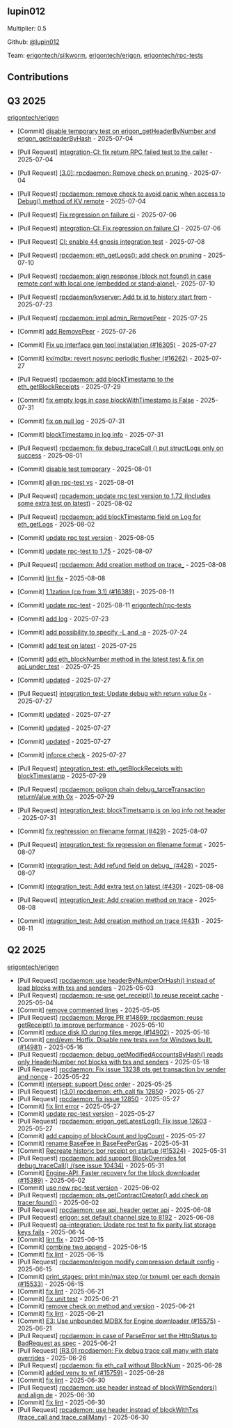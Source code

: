 
## lupin012
Multiplier: 0.5

Github: [@lupin012](https://github.com/lupin012)

Team: [erigontech/silkworm](https://github.com/erigontech/silkworm/pulls?q=author%3Alupin012), [erigontech/erigon](https://github.com/erigontech/erigon/pulls?q=author%3Alupin012), [erigontech/rpc-tests](https://github.com/erigontech/rpc-tests/pulls?q=author%3Alupin012)

## Contributions

## Q3 2025


[erigontech/erigon](https://github.com/erigontech/erigon)
* [Commit] [disable temporary test on erigon_getHeaderByNumber and erigon_getHeaderByHash](https://github.com/erigontech/erigon/commit/bf5e9b08cc3a23ebf95ba25a5ecbae4fe5da473e) - 2025-07-04
* [Pull Request] [integration-CI: fix return RPC failed test to the caller](https://github.com/erigontech/erigon/pull/15940) - 2025-07-04
* [Pull Request] [[3.0]: rpcdaemon: Remove check on pruning ](https://github.com/erigontech/erigon/pull/15934) - 2025-07-04
* [Pull Request] [rpcdaemon: remove check to avoid panic when access to Debug() method of KV remote](https://github.com/erigontech/erigon/pull/15933) - 2025-07-04
* [Pull Request] [Fix regression on failure ci](https://github.com/erigontech/erigon/pull/15955) - 2025-07-06
* [Pull Request] [integration-CI: Fix regression on failure CI](https://github.com/erigontech/erigon/pull/15954) - 2025-07-06
* [Pull Request] [CI: enable 44 gnosis integration test](https://github.com/erigontech/erigon/pull/15985) - 2025-07-08
* [Pull Request] [rpcdaemon: eth_getLogs(): add check on pruning](https://github.com/erigontech/erigon/pull/16042) - 2025-07-10
* [Pull Request] [rpcdaemon: align response (block not found) in case remote conf with local one (embedded or stand-alone) ](https://github.com/erigontech/erigon/pull/16029) - 2025-07-10
* [Pull Request] [rpcdaemon/kvserver: Add tx id to history start from](https://github.com/erigontech/erigon/pull/16254) - 2025-07-23

* [Pull Request] [rpcdaemon: impl admin_RemovePeer](https://github.com/erigontech/erigon/pull/16292) - 2025-07-25
* [Commit] [add RemovePeer](https://github.com/erigontech/erigon/commit/52fbab355a497d5132e1d7a083f7a27a1232e723) - 2025-07-26
* [Commit] [Fix up interface gen tool installation (#16305)](https://github.com/erigontech/erigon/commit/cc5eb2bcb41ef0ddd994bd09046c62502450ee24) - 2025-07-27
* [Commit] [kv/mdbx: revert nosync periodic flusher (#16262)](https://github.com/erigontech/erigon/commit/ec721c7ad1d2561642798f2ded4e6df5f3955f89) - 2025-07-27
* [Pull Request] [rpcdaemon: add blockTimestamp to the eth_getBlockReceipts](https://github.com/erigontech/erigon/pull/16356) - 2025-07-29
* [Commit] [fix empty logs in case blockWithTimestamp is False](https://github.com/erigontech/erigon/commit/7bca0eee2c3a80752c1617a8b2f33c44418dcc25) - 2025-07-31
* [Commit] [fix on null log](https://github.com/erigontech/erigon/commit/ff07930a6daea33aab295ef8adec9a1738f02edc) - 2025-07-31
* [Commit] [blockTimestamp in log info](https://github.com/erigontech/erigon/commit/95265ae87aae97d04becea622be40826e218a503) - 2025-07-31
* [Pull Request] [rpcdaemon: fix debug_traceCall () put structLogs only on success](https://github.com/erigontech/erigon/pull/16414) - 2025-08-01
* [Commit] [disable test temporary](https://github.com/erigontech/erigon/commit/9eacff43d09513e1ef5b7c05baa0c3288a81b96d) - 2025-08-01
* [Commit] [align rpc-test vs](https://github.com/erigontech/erigon/commit/38cde1827ecaba1f92ad0f6fe32f4a0223d02414) - 2025-08-01
* [Pull Request] [rpcademon: update rpc test version to 1.72 (includes some extra test on latest)](https://github.com/erigontech/erigon/pull/16418) - 2025-08-02
* [Pull Request] [rpcdaemon: add blockTimestamp field on Log for eth_getLogs](https://github.com/erigontech/erigon/pull/16417) - 2025-08-02
* [Commit] [update rpc test version](https://github.com/erigontech/erigon/commit/6498a2ee69746ec71fafc795235eb8983c508205) - 2025-08-05
* [Commit] [update rpc-test to 1.75](https://github.com/erigontech/erigon/commit/484850337ac32aafbe0c95d22176a568a75bd3db) - 2025-08-07
* [Pull Request] [rpcdaemon: Add creation method on trace_](https://github.com/erigontech/erigon/pull/16518) - 2025-08-08
* [Commit] [lint fix](https://github.com/erigontech/erigon/commit/548a039c4250746bd553a8f966b46f6ff948b811) - 2025-08-08
* [Commit] [1.1zation (cp from 3.1) (#16389)](https://github.com/erigontech/erigon/commit/24f46cb46e0a0d029627547ed11d0f4698521136) - 2025-08-11
* [Commit] [update rpc-test](https://github.com/erigontech/erigon/commit/b76f188808a2ec3c710594bffbf1b1215c44d215) - 2025-08-11
[erigontech/rpc-tests](https://github.com/erigontech/rpc-tests)
* [Commit] [add log](https://github.com/erigontech/rpc-tests/commit/b0ef9929a003a9620d73ddf931a15b7f00a62d34) - 2025-07-23
* [Commit] [add possibility to specify -L and -a](https://github.com/erigontech/rpc-tests/commit/df0726eb72382ed52cdc69b296b11abcd4bce7e1) - 2025-07-24
* [Commit] [add test on latest](https://github.com/erigontech/rpc-tests/commit/de239c6cd221bc78725404d87ad3b25b7bd07e74) - 2025-07-25
* [Commit] [add eth_blockNumber method in the latest test & fix on api_under_test](https://github.com/erigontech/rpc-tests/commit/cadb0d4d7724be742596e3b89bd9b907383bb30d) - 2025-07-25
* [Commit] [updated](https://github.com/erigontech/rpc-tests/commit/dfdba3a3f7cc5ac0331ed83cd50e80ffe0bc3164) - 2025-07-27
* [Pull Request] [integration_test: Update debug with return value 0x](https://github.com/erigontech/rpc-tests/pull/419) - 2025-07-27
* [Commit] [updated](https://github.com/erigontech/rpc-tests/commit/9f8f6f1e1a6e35d681699da6a765bfc033691df7) - 2025-07-27
* [Commit] [updated](https://github.com/erigontech/rpc-tests/commit/dfeae019d41878969a97d3fa0f96079e2e3dad8f) - 2025-07-27
* [Commit] [updated](https://github.com/erigontech/rpc-tests/commit/4dba7816d8fd990a220f807613a82861fd7c0bab) - 2025-07-27
* [Commit] [inforce check](https://github.com/erigontech/rpc-tests/commit/a6cbcfb61b95d95d9f3637eb5009d47718d787e4) - 2025-07-27
* [Pull Request] [integration_test: eth_getBlockReceipts with blockTimestamp](https://github.com/erigontech/rpc-tests/pull/422) - 2025-07-29
* [Pull Request] [rpcdaemon: poligon chain debug_tarceTransaction returnValue with 0x](https://github.com/erigontech/rpc-tests/pull/421) - 2025-07-29
* [Pull Request] [integration_test: blockTimetsamp is on log info not header](https://github.com/erigontech/rpc-tests/pull/423) - 2025-07-31
* [Commit] [fix reghression on filename format (#429)](https://github.com/erigontech/rpc-tests/commit/1df707cb77179e286be91916014a56f3e746abd1) - 2025-08-07
* [Pull Request] [integration_test: fix regression on filename format](https://github.com/erigontech/rpc-tests/pull/429) - 2025-08-07
* [Commit] [integration_test: Add refund field on debug_ (#428)](https://github.com/erigontech/rpc-tests/commit/9a56cade881b286a5e4701e7c2cc3050fcc1e0f5) - 2025-08-07
* [Commit] [integration_test: Add extra test on latest (#430)](https://github.com/erigontech/rpc-tests/commit/ab25a5c37e5e5579b4c0d72895d10122b42dd0e9) - 2025-08-08
* [Pull Request] [integration_test: Add creation method on trace](https://github.com/erigontech/rpc-tests/pull/431) - 2025-08-08
* [Commit] [integration_test: Add creation method on trace (#431)](https://github.com/erigontech/rpc-tests/commit/38fd2db9aae6f51204d0f635877c082b22559852) - 2025-08-11
## Q2 2025

[erigontech/erigon](https://github.com/erigontech/erigon)
* [Pull Request] [rpcdaemon: use headerByNumberOrHash() instead of load blocks with txs and senders](https://github.com/erigontech/erigon/pull/14860) - 2025-05-03
* [Pull Request] [rpcdaemon: re-use get_receipt() to reuse receipt cache](https://github.com/erigontech/erigon/pull/14869) - 2025-05-04
* [Commit] [remove commented lines](https://github.com/erigontech/erigon/commit/3b1acb6cd8c7c0cfdce76f1dda16f6e1e00d2baf) - 2025-05-05
* [Pull Request] [rpcdaemon: Merge PR #14869: rpcdaemon: reuse getReceipt() to improve performance](https://github.com/erigontech/erigon/pull/14986) - 2025-05-10
* [Commit] [reduce disk IO during files merge (#14902)](https://github.com/erigontech/erigon/commit/ca74636e04255ae8be683555824a731af2322a17) - 2025-05-16
* [Commit] [cmd/evm: Hotfix. Disable new tests `evm` for Windows built. (#14981)](https://github.com/erigontech/erigon/commit/1057dc741c4932aa1f3be5985ef5d6b263b27577) - 2025-05-16
* [Pull Request] [rpcdaemon: debug_getModifiedAccountsByHash() reads only HeaderNumber not blocks with txs and senders](https://github.com/erigontech/erigon/pull/15119) - 2025-05-18
* [Pull Request] [rpcdaemon: Fix issue 13238 ots get transaction by sender and nonce](https://github.com/erigontech/erigon/pull/15207) - 2025-05-22
* [Commit] [intersept: support Desc order](https://github.com/erigontech/erigon/commit/3a9b457f143b79591665c837eeb4da17e82039bb) - 2025-05-25
* [Pull Request] [[r3.0]  rpcdaemon: eth_call fix 12850](https://github.com/erigontech/erigon/pull/15289) - 2025-05-27
* [Pull Request] [rpcdaemon: fix issue 12850](https://github.com/erigontech/erigon/pull/15287) - 2025-05-27
* [Commit] [fix lint error](https://github.com/erigontech/erigon/commit/981cacd92b46ed87ccbd4dfbb910382d37ec54cc) - 2025-05-27
* [Commit] [update rpc-test version](https://github.com/erigontech/erigon/commit/c947f80d145c7afc523e7fc6ff7e0343930dde8e) - 2025-05-27
* [Pull Request] [rpcdaemon: erigon_getLatestLog(): Fix issue 12603](https://github.com/erigontech/erigon/pull/15284) - 2025-05-27
* [Commit] [add capping of blockCount and logCount](https://github.com/erigontech/erigon/commit/d96def9bc6deffa554f1cc6ef43f72da4b28a102) - 2025-05-27
* [Commit] [rename BaseFee in BaseFeePerGas](https://github.com/erigontech/erigon/commit/cc679501df7c745f94a33955a9661fd7ac2b48e9) - 2025-05-31
* [Commit] [Recreate historic bor receipt on startup (#15324)](https://github.com/erigontech/erigon/commit/9939b88d6e4fb953fa16e93481c9cc5a33ef54b3) - 2025-05-31
* [Pull Request] [rpcdaemon: add support BlockOverrides fot debug_traceCall() /(see issue 10434)](https://github.com/erigontech/erigon/pull/15379) - 2025-05-31
* [Commit] [Engine-API: Faster recovery for the block downloader (#15389)](https://github.com/erigontech/erigon/commit/92b4cfb37c5a10ce55bd0a66eae1615ef7c5a915) - 2025-06-02
* [Commit] [use new rpc-test version](https://github.com/erigontech/erigon/commit/ef95d37f661370470baea2ec49e4d81def194ccc) - 2025-06-02
* [Pull Request] [rpcdaemon: ots_getContractCreator() add check on tracer.found()](https://github.com/erigontech/erigon/pull/15405) - 2025-06-02
* [Pull Request] [rpcdaemon:  use api. header getter api](https://github.com/erigontech/erigon/pull/15496) - 2025-06-08
* [Pull Request] [erigon: set default channel size to 8192](https://github.com/erigontech/erigon/pull/15495) - 2025-06-08
* [Pull Request] [qa-integration: Update rpc test to fix parity list storage keys fails](https://github.com/erigontech/erigon/pull/15573) - 2025-06-14
* [Commit] [lint fix](https://github.com/erigontech/erigon/commit/c6053ea31f1eb20d5107a4261518fb09963d3434) - 2025-06-15
* [Commit] [combine two append](https://github.com/erigontech/erigon/commit/5731a0148d9342ff3ff02fe12e0940a94a97e910) - 2025-06-15
* [Commit] [fix lint](https://github.com/erigontech/erigon/commit/08cf177ada85972da2d91888a139e6a2b5afd484) - 2025-06-15
* [Pull Request] [rpcdaemon/erigon modify compression default config](https://github.com/erigontech/erigon/pull/15583) - 2025-06-15
* [Commit] [print_stages: print min/max step (or txnum) per each domain (#15533)](https://github.com/erigontech/erigon/commit/0e89d7fc8e4bfb8cf237116be4768d108cee5015) - 2025-06-15
* [Commit] [fix lint](https://github.com/erigontech/erigon/commit/833af72d89e24a703f17e88c28b2b095cd0ba2c5) - 2025-06-21
* [Commit] [fix unit test](https://github.com/erigontech/erigon/commit/1e9b3bdc7f0c7186c93e84486920baacf8df2d9c) - 2025-06-21
* [Commit] [remove check on method and version](https://github.com/erigontech/erigon/commit/2cefad10be24b3fa10c811a4e28bfb1c8e1f50f7) - 2025-06-21
* [Commit] [fix lint](https://github.com/erigontech/erigon/commit/06ed442c03d55e21b4e3129af0566d66bd8db2eb) - 2025-06-21
* [Commit] [E3: Use unbounded MDBX for Engine downloader (#15575)](https://github.com/erigontech/erigon/commit/41fb0d9c61a10977752a104f0f199405d0b48653) - 2025-06-21
* [Pull Request] [rpcdaemon:  in case of ParseError set the HttpStatus to BadRequest as spec](https://github.com/erigontech/erigon/pull/15693) - 2025-06-21
* [Pull Request] [[R3.0] rpcdaemon: Fix debug trace call many with state overrides](https://github.com/erigontech/erigon/pull/15768) - 2025-06-26
* [Pull Request] [rpcdaemon: fix eth_call without BlockNum](https://github.com/erigontech/erigon/pull/15814) - 2025-06-28
* [Commit] [added venv to wf (#15759)](https://github.com/erigontech/erigon/commit/f1f065774e4e9a0f84ea4c40efcc1bfd1a0524f8) - 2025-06-28
* [Commit] [fix lint](https://github.com/erigontech/erigon/commit/983de97ef2d54fbc2b00092c0eaa6d0a1b167726) - 2025-06-30
* [Pull Request] [rpcdaemon: use header instead of blockWithSenders() and align de](https://github.com/erigontech/erigon/pull/15851) - 2025-06-30
* [Commit] [fix lint](https://github.com/erigontech/erigon/commit/dccaa55d39f637968bbfa5f93cb10ec676ee3c16) - 2025-06-30
* [Pull Request] [rpcademon: use header instead of blockWithTxs (trace_call and trace_callMany)](https://github.com/erigontech/erigon/pull/15841) - 2025-06-30
